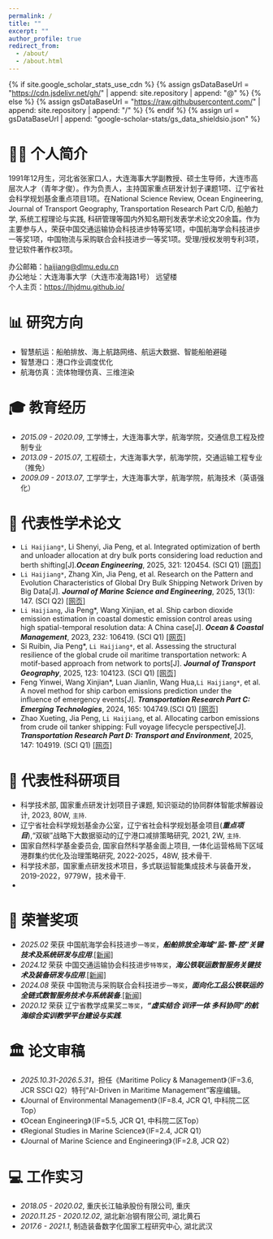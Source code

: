 ```yaml
---
permalink: /
title: ""
excerpt: ""
author_profile: true
redirect_from: 
  - /about/
  - /about.html
---
```


{% if site.google_scholar_stats_use_cdn %}
{% assign gsDataBaseUrl = "https://cdn.jsdelivr.net/gh/" | append: site.repository | append: "@" %}
{% else %}
{% assign gsDataBaseUrl = "https://raw.githubusercontent.com/" | append: site.repository | append: "/" %}
{% endif %}
{% assign url = gsDataBaseUrl | append: "google-scholar-stats/gs_data_shieldsio.json" %}

<span class='anchor' id='about-me'></span>
# 👨‍🎓 个人简介
1991年12月生，河北省张家口人，大连海事大学副教授、硕士生导师，大连市高层次人才（青年才俊）。作为负责人，主持国家重点研发计划子课题1项、辽宁省社会科学规划基金重点项目1项。在National Science Review, Ocean Engineering, Journal of Transport Geography, Transportation Research Part C/D, 船舶力学, 系统工程理论与实践, 科研管理等国内外知名期刊发表学术论文20余篇。作为主要参与人，荣获中国交通运输协会科技进步特等奖1项，中国航海学会科技进步一等奖1项，中国物流与采购联合会科技进步一等奖1项。受理/授权发明专利3项，登记软件著作权3项。

办公邮箱：haijiang@dlmu.edu.cn <br>
办公地址：大连海事大学（大连市凌海路1号） 远望楼<br>
个人主页：<a href="https://lhjdmu.github.io/">https://lhjdmu.github.io/</a>

<span class='anchor' id='-yjfx'></span>
# 📊 研究方向
- 智慧航运：船舶排放、海上航路网络、航运大数据、智能船舶避碰
- 智慧港口：港口作业调度优化
- 航海仿真：流体物理仿真、三维渲染

<span class='anchor' id='-jyjl'></span>
# 🎓 教育经历
- *2015.09 - 2020.09*, 工学博士，大连海事大学，航海学院，交通信息工程及控制专业
- *2013.09 - 2015.07*, 工程硕士，大连海事大学，航海学院，交通运输工程专业（推免）
- *2009.09 - 2013.07*, 工学学士，大连海事大学，航海学院，航海技术（英语强化）
<!-- 注释
加校徽的代码 <a href="https://www.scu.edu.cn/"><img class="svg" src="/images/SCU_logo.svg" width="20pt"></a>
-->

<span class='anchor' id='-xslw'></span>
# 📝 代表性学术论文
-	`Li Haijiang*`, Li Shenyi, Jia Peng, et al. Integrated optimization of berth and unloader allocation at dry bulk ports considering load reduction and berth shifting[J].<i><b>Ocean Engineering</b></i>, 2025, 321: 120454. (SCI Q1)
[[网页]](https://doi.org/10.1016/j.oceaneng.2025.120454)
-	`Li Haijiang*`, Zhang Xin, Jia Peng, et al. Research on the Pattern and Evolution Characteristics of Global Dry Bulk Shipping Network Driven by Big Data[J]. <i><b>Journal of Marine Science and Engineering</b></i>, 2025, 13(1): 147. (SCI Q2)
[[网页]](https://doi.org/10.3390/jmse13010147)
-	`Li Haijiang`, Jia Peng*, Wang Xinjian, et al. Ship carbon dioxide emission estimation in coastal domestic emission control areas using high spatial-temporal resolution data: A China case[J]. <i><b>Ocean & Coastal Management</b></i>, 2023, 232: 106419. (SCI Q1)
[[网页]](https://doi.org/10.1016/j.ocecoaman.2022.106419)
-	Si Ruibin, Jia Peng*, `Li Haijiang*`, et al. Assessing the structural resilience of the global crude oil maritime transportation network: A motif-based approach from network to ports[J]. <i><b>Journal of Transport Geography</b></i>, 2025, 123: 104123. (SCI Q1)
[[网页]](https://doi.org/10.1016/j.jtrangeo.2025.104123)
-	Feng Yinwei, Wang Xinjian*, Luan Jianlin, Wang Hua,`Li Haijiang*`, et al. A novel method for ship carbon emissions prediction under the influence of emergency events[J]. <i><b>Transportation Research Part C: Emerging Technologies</b></i>, 2024, 165: 104749.(SCI Q1)
[[网页]](https://doi.org/10.1016/j.trc.2024.104749)
-	Zhao Xueting, Jia Peng, `Li Haijiang`, et al. Allocating carbon emissions from crude oil tanker shipping: Full voyage lifecycle perspective[J]. <i><b>Transportation Research Part D: Transport and Environment</b></i>, 2025, 147: 104919. (SCI Q1)
[[网页]](https://doi.org/10.1016/j.trd.2025.104919)

<span class='anchor' id='-kyxm'></span>
# 📃 代表性科研项目
- 科学技术部, 国家重点研发计划项目子课题, 知识驱动的协同群体智能求解器设计, 2023, 80W, `主持`.
- 辽宁省社会科学规划基金办公室，辽宁省社会科学规划基金项目(<i><b>重点项目</b></i>),“双碳”战略下大数据驱动的辽宁港口减排策略研究, 2021, 2W, `主持`.
- 国家自然科学基金委员会, 国家自然科学基金面上项目, 一体化运营格局下区域港群集约优化及治理策略研究, 2022-2025，48W, 技术骨干.
- 科学技术部，国家重点研发技术项目，多式联运智能集成技术与装备开发，2019-2022，9779W，技术骨干.
- 

<span class='anchor' id='-ryjx'></span>
# 🏅 荣誉奖项
- *2025.02* 荣获 中国航海学会科技进步`一等奖`，<i><b>船舶排放全海域“监-管-控”关键技术及系统研发与应用</b></i>.[[新闻]](https://news.dlmu.edu.cn/info/1356/784377.htm)
- *2024.12* 荣获 中国交通运输协会科技进步`特等奖`，<i><b>海公铁联运数智服务关键技术及装备研发与应用</b></i>.[[新闻]](https://news.dlmu.edu.cn/info/1356/783107.htm)
- *2024.08* 荣获 中国物流与采购联合会科技进步`一等奖`，<i><b>面向化工品公铁联运的全链式数智服务技术与系统装备</b></i>.[[新闻]](https://www.dlmu.edu.cn/info/2505/163958.htm)
- *2020.12* 荣获 辽宁省教学成果奖`二等奖`，<i><b>“虚实结合 训评一体 多科协同”的航海综合实训教学平台建设与实践</b></i>.

<span class='anchor' id='lwsg'></span>
# 🏛️ 论文审稿
-	*2025.10.31-2026.5.31*，担任《Maritime Policy & Management》（IF=3.6, JCR SSCI Q2）特刊“AI-Driven in Maritime Management”客座编辑。
-	《Journal of Environmental Management》（IF=8.4, JCR Q1, 中科院二区Top）
-	《Ocean Engineering》（IF=5.5, JCR Q1, 中科院二区Top）
-	《Regional Studies in Marine Science》（IF=2.4, JCR Q1）
-	《Journal of Marine Science and Engineering》（IF=2.8, JCR Q2）

<span class='anchor' id='-gzsx'></span>
# 💻 工作实习


- *2018.05 - 2020.02*, 重庆长江轴承股份有限公司, 重庆
- *2020.11.25 - 2020.12.02*, 湖北新冶钢有限公司, 湖北黄石
- *2017.6 - 2021.1*, 制造装备数字化国家工程研究中心, 湖北武汉
